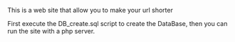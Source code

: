 This is a web site that allow you to make your url shorter

First execute the DB_create.sql script to create the DataBase, then you can run the site with a php server.

